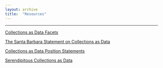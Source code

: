 ```yaml
---
layout: archive
title:  "Resources"
---
```

---
[Collections as Data Facets](https://collectionsasdata.github.io/facets/)

[The Santa Barbara Statement on Collections as Data](https://collectionsasdata.github.io/statement/)

[Collections as Data Position Statements](https://github.com/collectionsasdata/collectionsasdata.github.io/raw/master/aac_positionstatements.pdf)

[Serendipitous Collections as Data](https://collectionsasdata.github.io/ideas/)
